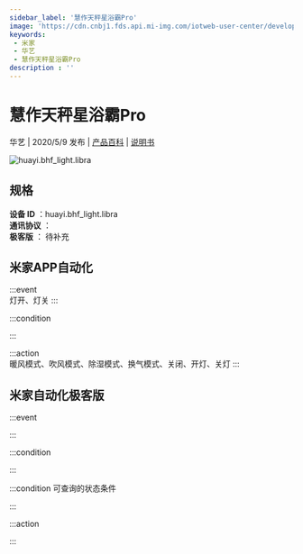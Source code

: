 ```yaml
---
sidebar_label: '慧作天秤星浴霸Pro'
image: 'https://cdn.cnbj1.fds.api.mi-img.com/iotweb-user-center/developer_1679047653227mxwEhdqO.png?GalaxyAccessKeyId=AKVGLQWBOVIRQ3XLEW&Expires=9223372036854775807&Signature=gUP+UhpdEFOqn6z5su/fhKY2tp4='
keywords: 
 - 米家
 - 华艺
 - 慧作天秤星浴霸Pro
description : ''
---
```

# 慧作天秤星浴霸Pro

华艺 | 2020/5/9 发布 | [产品百科](https://home.mi.com/webapp/content/baike/product/index.html?model=huayi.bhf_light.libra/) | [说明书](https://home.mi.com/views/introduction.html?model=huayi.bhf_light.libra&region=cn)

![huayi.bhf_light.libra](https://cdn.cnbj1.fds.api.mi-img.com/iotweb-user-center/developer_1679047653227mxwEhdqO.png?GalaxyAccessKeyId=AKVGLQWBOVIRQ3XLEW&Expires=9223372036854775807&Signature=gUP+UhpdEFOqn6z5su/fhKY2tp4=)

## 规格  
> 
**设备 ID** ：huayi.bhf_light.libra  
**通讯协议** ：  
**极客版**  ： 待补充 


## 米家APP自动化  

:::event  
灯开、灯关
:::

:::condition  

:::

:::action   
暖风模式、吹风模式、除湿模式、换气模式、关闭、开灯、关灯
:::

## 米家自动化极客版  

:::event  

:::

:::condition  

:::

:::condition 可查询的状态条件  

:::

:::action  

:::

        
